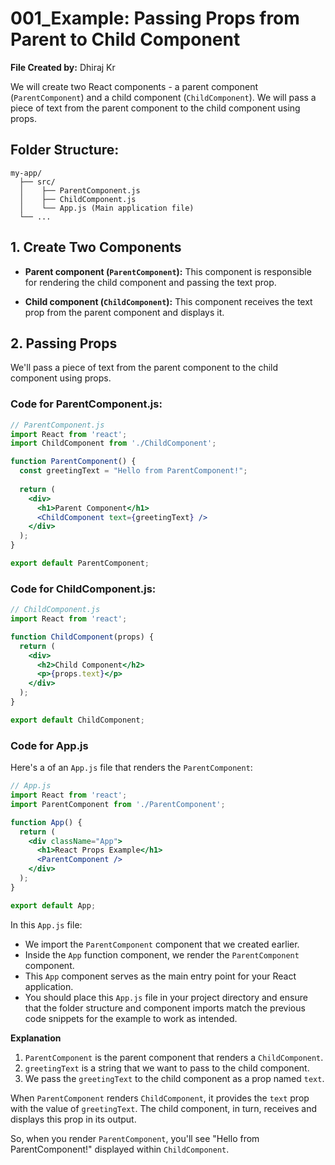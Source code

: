 # 001_Example: Passing Props from Parent to Child Component

**File Created by:** Dhiraj Kr

We will create two React components - a parent component (`ParentComponent`) and a child component (`ChildComponent`). We will pass a piece of text from the parent component to the child component using props.

## Folder Structure:

```
my-app/
  ├── src/
  │    ├── ParentComponent.js
  │    ├── ChildComponent.js
  │    └── App.js (Main application file)
  └── ...

```

## 1. Create Two Components

- **Parent component (`ParentComponent`):**
  This component is responsible for rendering the child component and passing the text prop.

- **Child component (`ChildComponent`):**
  This component receives the text prop from the parent component and displays it.

## 2. Passing Props

We'll pass a piece of text from the parent component to the child component using props.

### Code for ParentComponent.js:

```jsx
// ParentComponent.js
import React from 'react';
import ChildComponent from './ChildComponent';

function ParentComponent() {
  const greetingText = "Hello from ParentComponent!";
  
  return (
    <div>
      <h1>Parent Component</h1>
      <ChildComponent text={greetingText} />
    </div>
  );
}

export default ParentComponent;
```

### Code for ChildComponent.js:

```jsx
// ChildComponent.js
import React from 'react';

function ChildComponent(props) {
  return (
    <div>
      <h2>Child Component</h2>
      <p>{props.text}</p>
    </div>
  );
}

export default ChildComponent;
```

### Code for App.js

Here's a of an `App.js` file that renders the `ParentComponent`:

```jsx
// App.js
import React from 'react';
import ParentComponent from './ParentComponent';

function App() {
  return (
    <div className="App">
      <h1>React Props Example</h1>
      <ParentComponent />
    </div>
  );
}

export default App;
```

In this `App.js` file:
- We import the `ParentComponent` component that we created earlier.
- Inside the `App` function component, we render the `ParentComponent` component.
- This `App` component serves as the main entry point for your React application.
- You should place this `App.js` file in your project directory and ensure that the folder structure and component imports match the previous code snippets for the example to work as intended.


**Explanation**

1. `ParentComponent` is the parent component that renders a `ChildComponent`.
2. `greetingText` is a string that we want to pass to the child component.
3. We pass the `greetingText` to the child component as a prop named `text`.

When `ParentComponent` renders `ChildComponent`, it provides the `text` prop with the value of `greetingText`. The child component, in turn, receives and displays this prop in its output.

So, when you render `ParentComponent`, you'll see "Hello from ParentComponent!" displayed within `ChildComponent`.
